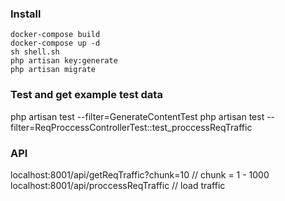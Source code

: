 ### Install
```
docker-compose build
docker-compose up -d
sh shell.sh
php artisan key:generate
php artisan migrate
```

### Test and get example test data
php artisan test --filter=GenerateContentTest
php artisan test --filter=ReqProccessControllerTest::test_proccessReqTraffic

### API
localhost:8001/api/getReqTraffic?chunk=10 // chunk = 1 - 1000
localhost:8001/api/proccessReqTraffic // load traffic